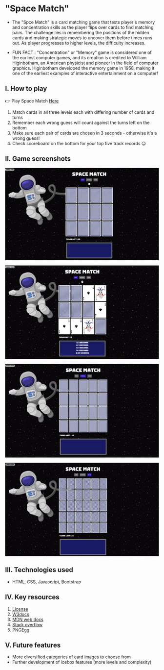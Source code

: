 # "Space Match" 
- The "Spce Match" is a card matching game that tests player's memory and concentration skills as the player flips over cards to find matching pairs. The challenge lies in remembering the positions of the hidden cards and making strategic moves to uncover them before times runs out. As player progresses to higher levels, the difficulty increases. 

- FUN FACT : "Concentration" or "Memory" game is considered one of the earliest computer games, and its creation is credited to William Higinbotham, an American physicist and pioneer in the field of computer graphics. Higinbotham developed the memory game in 1958, making it one of the earliest examples of interactive entertainment on a computer!

## I. How to play

 👉   Play Space Match [Here](https://ellen3128.github.io/Space-Match/)  

1. Match cards in all three levels each with differing number of cards and turns 
2. Remember each wrong guess will count against the turns left on the bottom
3. Make sure each pair of cards are chosen in 3 seconds - otherwise it's a wrong guess! 
4. Check scoreboard on the bottom for your top five track records 😉 

## II. Game screenshots 

![Starting Page](assets/1.png)

![Level 1](assets/2.png)


![Starting Page](assets/3.png)

![Starting Page](assets/4.png)

## III. Technologies used

- HTML, CSS, Javascript, Bootstrap

## IV. Key resources 

1. [License](./LICENSE.md)
2. [W3docs](https://www.w3docs.com/snippets/javascript/how-to-randomize-shuffle-a-javascript-array.html)
3. [MDN web docs](https://www.developer.mozilla.org)  
4. [Stack overflow](https://www.stackoverflow.com) 
5. [PNGEgg](https://www.pngegg.com/en/png-bcgqn) 

## V. Future features

- More diversified categories of card images to choose from
- Further development of icebox features (more levels and complexity)



